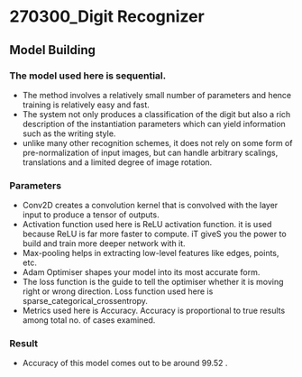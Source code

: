 # 270300_Digit Recognizer

## Model Building

### The model used here is sequential.

* The method involves a relatively small number of parameters and hence training is relatively easy and fast.
* The system not only produces a classification of the digit but also a rich description of the instantiation parameters which can yield information such as the writing style.
* unlike many other recognition schemes, it does not rely on some form of pre-normalization of input images, but can handle arbitrary scalings, translations and a limited degree of image rotation.

### Parameters

* Conv2D creates a convolution kernel that is convolved with the layer input to produce a tensor of outputs.
* Activation function used here is ReLU activation function. it is used because ReLU is far more faster to compute. iT giveS you the power to build and train more deeper network
with it.
* Max-pooling helps in extracting low-level features like edges, points, etc.
* Adam Optimiser shapes your model into its most accurate form.
* The loss function is the guide to tell the optimiser whether it is moving right or wrong direction. Loss function used here is sparse_categorical_crossentropy.
* Metrics used here is Accuracy. Accuracy is proportional to true results among total no. of cases examined.

### Result

* Accuracy of this model comes out to be around 99.52 .
